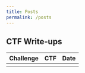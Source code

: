 ```yaml
---
title: Posts
permalink: /posts
---
```


## CTF Write-ups

| Challenge                             | CTF         | Date              |
|:--------------------------------------|:------------|:------------------|
|                                       |             |                   |
